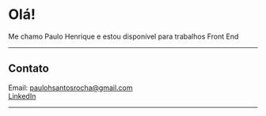 <h1>Olá!</h1>
<p>Me chamo Paulo Henrique e estou disponível para trabalhos Front End</p>
<hr>
<h2>Contato</h2>
Email:
<a href="#">paulohsantosrocha@gmail.com</a><br>
<a href="https://www.linkedin.com/in/paulo-santos-4884151b6/">LinkedIn</a>
<hr>

 

<!---
Paulinho19/Paulinho19 is a ✨ special ✨ repository because its `README.md` (this file) appears on your GitHub profile.
You can click the Preview link to take a look at your changes.
--->
